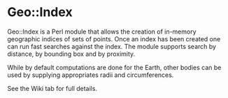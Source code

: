# Geo::Index

Geo::Index is a Perl module that allows the creation of in-memory geographic 
indices of sets of points.  Once an index has been created one can run fast 
searches against the index.  The module supports search by distance, by 
bounding box and by proximity.

While by default computations are done for the Earth, other bodies can be 
used by supplying appropriates radii and circumferences.

See the Wiki tab for full details.
